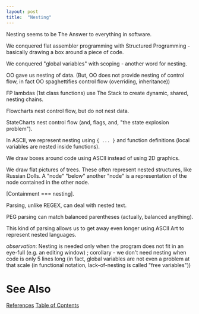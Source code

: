 ```yaml
---
layout: post
title:  "Nesting"
---
```

Nesting seems to be The Answer to everything in software.

We conquered flat assembler programming with Structured Programming - basically drawing a box around a piece of code.

We conquered "global variables" with scoping - another word for nesting.

OO gave us nesting of data.  (But, OO does not provide nesting of control flow, in fact OO spaghettifies control flow (overriding, inheritance))

FP lambdas (1st class functions) use The Stack to create dynamic, shared, nesting chains.

Flowcharts nest control flow, but do not nest data.

StateCharts nest control flow (and, flags, and, "the state explosion problem").

In ASCII, we represent nesting using `{ ... }` and function definitions (local variables are nested inside functions).

We draw boxes around code using ASCII instead of using 2D graphics.

We draw flat pictures of trees.  These often represent nested structures, like Russian Dolls.  A "node" "below" another "node" is a representation of the node contained in the other node.

[Containment === nesting].

Parsing, unlike REGEX, can deal with nested text.

PEG parsing can match balanced parentheses (actually, balanced anything).

This kind of parsing allows us to get away even longer using ASCII Art to represent nested languages.

*observation*: Nesting is needed only when the program does not fit in an eye-full (e.g. an editing window) ; corollary - we don't need nesting when code is only 5 lines long (in fact, global variables are not even a problem at that scale (in functional notation, lack-of-nesting is called "free variables"))

# See Also

[References](https://guitarvydas.github.io/2021/01/14/References.html)
[Table of Contents](https://guitarvydas.github.io/2021/12/10/Table-of-Contents-Dec-01-2021.html)

<script src="https://utteranc.es/client.js" 
        repo="guitarvydas/guitarvydas.github.io" 
        issue-term="pathname" 
        theme="github-light" 
        crossorigin="anonymous" 
        async> 
</script> 
